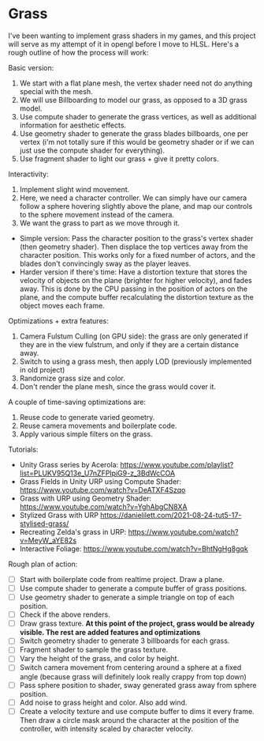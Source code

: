 # Grass

I've been wanting to implement grass shaders in my games, and this project will serve as my attempt of it in opengl before I move to HLSL. Here's a rough outline of how the process will work:

Basic version:
1. We start with a flat plane mesh, the vertex shader need not do anything special with the mesh.
2. We will use Billboarding to model our grass, as opposed to a 3D grass model.
3. Use compute shader to generate the grass vertices, as well as additional information for aesthetic effects.
4. Use geometry shader to generate the grass blades billboards, one per vertex (i'm not totally sure if this would be geometry shader or if we can just use the compute shader for everything).
5. Use fragment shader to light our grass + give it pretty colors.

Interactivity:
1. Implement slight wind movement. 
2. Here, we need a character controller. We can simply have our camera follow a sphere hovering slightly above the plane, and map our controls to the sphere movement instead of the camera.
3. We want the grass to part as we move through it.
  - Simple version: Pass the character position to the grass's vertex shader (then geometry shader). Then displace the top vertices away from the character position. This works only for a fixed number of actors, and the blades don't convincingly sway as the player leaves.
  - Harder version if there's time: Have a distortion texture that stores the velocity of objects on the plane (brighter for higher velocity), and fades away. This is done by the CPU passing in the position of actors on the plane, and the compute buffer recalculating the distortion texture as the object moves each frame.
  
Optimizations + extra features:
1. Camera Fulstum Culling (on GPU side): the grass are only generated if they are in the view fulstrum, and only if they are a certain distance away.
2. Switch to using a grass mesh, then apply LOD (previously implemented in old project)
3. Randomize grass size and color.
4. Don't render the plane mesh, since the grass would cover it.

A couple of time-saving optimizations are:
1. Reuse code to generate varied geometry.
2. Reuse camera movements and boilerplate code.
3. Apply various simple filters on the grass.

Tutorials:
- Unity Grass series by Acerola: https://www.youtube.com/playlist?list=PLUKV95Q13e_U7nZFPIpiG9-z_3BdWcCOA 
- Grass Fields in Unity URP using Compute Shader: https://www.youtube.com/watch?v=DeATXF4Szqo
- Grass with URP using Geometry Shader: https://www.youtube.com/watch?v=YghAbgCN8XA
- Stylized Grass with URP https://danielilett.com/2021-08-24-tut5-17-stylised-grass/
- Recreating Zelda's grass in URP: https://www.youtube.com/watch?v=MeyW_aYE82s
- Interactive Foliage: https://www.youtube.com/watch?v=BhtNgHg8gqk

Rough plan of action:
- [ ] Start with boilerplate code from realtime project. Draw a plane.
- [ ] Use compute shader to generate a compute buffer of grass positions.
- [ ] Use geometry shader to generate a simple triangle on top of each position.
- [ ] Check if the above renders.
- [ ] Draw grass texture.
**At this point of the project, grass would be already visible. The rest are added features and optimizations**
- [ ] Switch geometry shader to generate 3 billboards for each grass.
- [ ] Fragment shader to sample the grass texture.
- [ ] Vary the height of the grass, and color by height.
- [ ] Switch camera movement from centering around a sphere at a fixed angle (because grass will definitely look really crappy from top down)
- [ ] Pass sphere position to shader, sway generated grass away from sphere position.
- [ ] Add noise to grass height and color. Also add wind.
- [ ] Create a velocity texture and use compute buffer to dims it every frame. Then draw a circle mask around the character at the position of the controller, with intensity scaled by character velocity.
